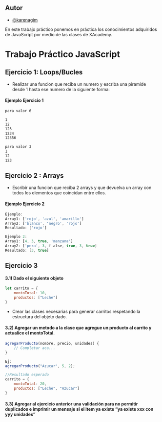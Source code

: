 
## Autor

- [@karenagim](https://github.com/karenagim)

En este trabajo práctico ponemos en práctica los conocimientos adquiridos de JavaScript por medio de las clases de XAcademy.


# Trabajo Práctico JavaScript

## Ejercicio 1: Loops/Bucles
- Realizar una funcion que reciba un numero y escriba una piramide desde 1 hasta ese numero de la siguiente forma:





#### Ejemplo Ejercicio 1

```bash
para valor 6

1
12
123
1234
12356

para valor 3
1
12
123
```

## Ejercicio 2 : Arrays

- Escribir una funcion que reciba 2 arrays y que devuelva un array con todos los elementos que coincidan entre ellos.




#### Ejemplo Ejercicio 2 

```javascript
Ejemplo:
Array1: ['rojo', 'azul', 'amarillo']
Array2: ['blanco', 'negro', 'rojo']
Resultado: ['rojo']

Ejemplo 2:
Array1: [4, 3, true, 'manzana']
Array2: ['pera', 3, f alse, true, 3, true]
Resultado: [3, true]


```
## Ejercicio 3

#### 3.1) Dado el siguiente objeto
```javascript
let carrito = {
    montoTotal: 10,
    productos: ["Leche"]
}
```
- Crear las clases necesarias para generar carritos respetando la estructura del objeto dado.

#### 3.2) Agregar un metodo a la clase que agregue un producto al carrito y actualice el montoTotal.
```javascript
agregarProducto(nombre, precio, unidades) {
    // Completar aca...
}

Ej:
agregarProducto("Azucar", 5, 2);

//Resultado esperado
carrito = {
    montoTotal: 20,
    productos: ["Leche", "Azucar"]
}
```
#### 3.3) Agregar al ejercicio anterior una validación para no permitir duplicados e imprimir un mensaje si el item ya existe “ya existe xxx con yyy unidades”